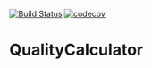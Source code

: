 [![Build Status](https://travis-ci.org/karkaminski/QualityCalculator.svg?branch=master)](https://travis-ci.org/karkaminski/QualityCalculator)
[![codecov](https://codecov.io/gh/jdajda/QualityCalculator/branch/master/graph/badge.svg)](https://codecov.io/gh/jdajda/QualityCalculator) 

# QualityCalculator
